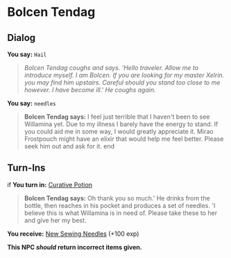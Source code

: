 # Bolcen Tendag

## Dialog

**You say:** `Hail`



>*Bolcen Tendag coughs and says. 'Hello traveler.  Allow me to introduce myself. I am Bolcen. If you are looking for my master Xelrin. you may find him upstairs.  Careful should you stand too close to me however. I have become ill.'  He coughs again.*

**You say:** `needles`



>**Bolcen Tendag says:** I feel just terrible that I haven't been to see Willamina yet. Due to my illness I barely have the energy to stand. If you could aid me in some way, I would greatly appreciate it. Mirao Frostpouch might have an elixir that would help me feel better. Please seek him out and ask for it.
end

## Turn-Ins



if **You turn in:** [Curative Potion](/item/28091)


>**Bolcen Tendag says:** Oh thank you so much.' He drinks from the bottle, then reaches in his pocket and produces a set of needles. 'I believe this is what Willamina is in need of. Please take these to her and give her my best.





 **You receive:**  [New Sewing Needles](/item/28092) (+100 exp)

**This NPC *should* return incorrect items given.**
